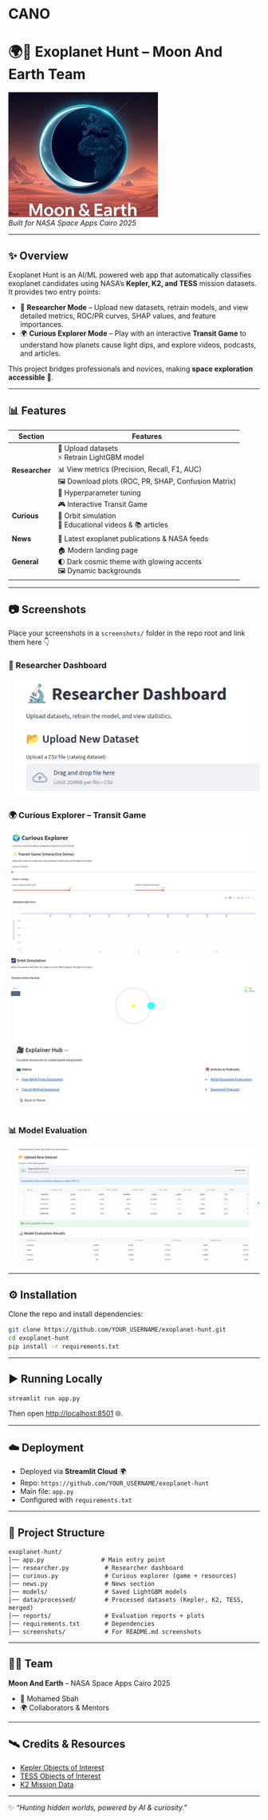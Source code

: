 # CANO
# 🌍🌙 Exoplanet Hunt – Moon And Earth Team

![logo](my_logo.png)  
_Built for NASA Space Apps Cairo 2025_

---

## ✨ Overview

Exoplanet Hunt is an AI/ML powered web app that automatically classifies exoplanet candidates using NASA’s **Kepler, K2, and TESS** mission datasets.  
It provides two entry points:  

- 🔬 **Researcher Mode** – Upload new datasets, retrain models, and view detailed metrics, ROC/PR curves, SHAP values, and feature importances.  
- 🌍 **Curious Explorer Mode** – Play with an interactive **Transit Game** to understand how planets cause light dips, and explore videos, podcasts, and articles.  

This project bridges professionals and novices, making **space exploration accessible** 🚀.

---

## 📊 Features

| Section          | Features                                                                                     |
|------------------|----------------------------------------------------------------------------------------------|
| **Researcher**   | 📂 Upload datasets <br> ⚡ Retrain LightGBM model <br> 📊 View metrics (Precision, Recall, F1, AUC) <br> 🖼 Download plots (ROC, PR, SHAP, Confusion Matrix) <br> 🔧 Hyperparameter tuning |
| **Curious**      | 🎮 Interactive Transit Game <br> 🌌 Orbit simulation <br> 🎥 Educational videos & 📚 articles |
| **News**         | 📰 Latest exoplanet publications & NASA feeds                                                |
| **General**      | 🏠 Modern landing page <br> 🌓 Dark cosmic theme with glowing accents <br> 🖼 Dynamic backgrounds |

---

## 📷 Screenshots

Place your screenshots in a `screenshots/` folder in the repo root and link them here 👇

### 🔬 Researcher Dashboard
![Researcher Dashboard](researcher_dashboard.png)

### 🌍 Curious Explorer – Transit Game
![Transit Game](Game1.png)
![Transit Game2](Game2.png)
![Transit Game3](learning_hub.png)

### 📊 Model Evaluation
![Evaluation Metrics](eval_metrics.png)

---

## ⚙️ Installation

Clone the repo and install dependencies:

```bash
git clone https://github.com/YOUR_USERNAME/exoplanet-hunt.git
cd exoplanet-hunt
pip install -r requirements.txt
```

---

## ▶️ Running Locally

```bash
streamlit run app.py
```

Then open [http://localhost:8501](http://localhost:8501) 🌐.

---

## ☁️ Deployment

- Deployed via **Streamlit Cloud** 🌍  
- Repo: `https://github.com/YOUR_USERNAME/exoplanet-hunt`  
- Main file: `app.py`  
- Configured with `requirements.txt`

---

## 📂 Project Structure

```
exoplanet-hunt/
│── app.py                # Main entry point
│── researcher.py          # Researcher dashboard
│── curious.py             # Curious explorer (game + resources)
│── news.py                # News section
│── models/                # Saved LightGBM models
│── data/processed/        # Processed datasets (Kepler, K2, TESS, merged)
│── reports/               # Evaluation reports + plots
│── requirements.txt       # Dependencies
│── screenshots/           # For README.md screenshots
```

---

## 👩‍🚀 Team

**Moon And Earth** – NASA Space Apps Cairo 2025  
- 🌙 Mohamed Sbah  
- 🌍 Collaborators & Mentors  

---

## 🛰 Credits & Resources

- [Kepler Objects of Interest](https://exoplanetarchive.ipac.caltech.edu/cgi-bin/TblView/nph-tblView?app=ExoTbls&config=cumulative)  
- [TESS Objects of Interest](https://exoplanetarchive.ipac.caltech.edu/cgi-bin/TblView/nph-tblView?app=ExoTbls&config=TOI)  
- [K2 Mission Data](https://exoplanetarchive.ipac.caltech.edu/cgi-bin/TblView/nph-tblView?app=ExoTbls&config=k2pandc)  

---

✨ _“Hunting hidden worlds, powered by AI & curiosity.”_
